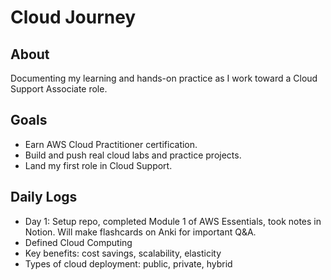# Cloud Journey

## About

Documenting my learning and hands-on practice as I work toward a Cloud Support Associate role.

## Goals

- Earn AWS Cloud Practitioner certification.
- Build and push real cloud labs and practice projects.
- Land my first role in Cloud Support.

## Daily Logs

- Day 1: Setup repo, completed Module 1 of AWS Essentials, took notes in Notion. Will make flashcards on Anki for important Q&A.
- Defined Cloud Computing
- Key benefits: cost savings, scalability, elasticity
- Types of cloud deployment: public, private, hybrid
